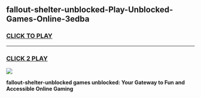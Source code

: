 
## fallout-shelter-unblocked-Play-Unblocked-Games-Online-3edba
<h3>
<a href="https://premium76.site?title=fallout-shelter-unblocked&ref=25A">CLICK TO PLAY</a></h3>
<hr>

<h3>
<a href="https://premium76.site?title=fallout-shelter-unblocked&ref=25A">CLICK 2 PLAY</a>
  
</h3>

<a href="https://premium76.site?title=fallout-shelter-unblocked&ref=25A"><img src="https://clearcache.store/games.png"></a>


**fallout-shelter-unblocked games unblocked: Your Gateway to Fun and Accessible Online Gaming**
